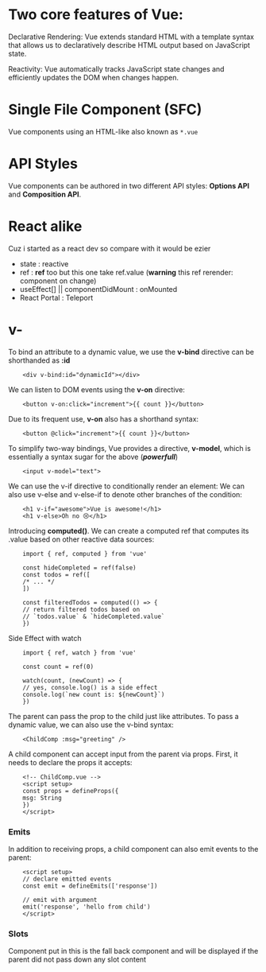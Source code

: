 # Two core features of Vue:

Declarative Rendering: Vue extends standard HTML with a template syntax that allows us to declaratively describe HTML output based on JavaScript state.

Reactivity: Vue automatically tracks JavaScript state changes and efficiently updates the DOM when changes happen.

# Single File Component (SFC)

Vue components using an HTML-like also known as `*.vue`

# API Styles

Vue components can be authored in two different API styles: **Options API** and **Composition API**.

# React alike

Cuz i started as a react dev so compare with it would be ezier

- state                                 : reactive
- ref                                   : **ref** too but this one take ref.value (**warning** this ref rerender: component on change)
- useEffect[] || componentDidMount      : onMounted
- React Portal                          : Teleport

# v-

To bind an attribute to a dynamic value, we use the **v-bind** directive can be shorthanded as **:id**

        <div v-bind:id="dynamicId"></div>

We can listen to DOM events using the **v-on** directive:

        <button v-on:click="increment">{{ count }}</button>

Due to its frequent use, **v-on** also has a shorthand syntax:

        <button @click="increment">{{ count }}</button>

To simplify two-way bindings, Vue provides a directive, **v-model**, which is essentially a syntax sugar for the above (***powerfull***)

        <input v-model="text">

We can use the v-if directive to conditionally render an element:
We can also use v-else and v-else-if to denote other branches of the condition:

        <h1 v-if="awesome">Vue is awesome!</h1>
        <h1 v-else>Oh no 😢</h1>

Introducing **computed()**. We can create a computed ref that computes its .value based on other reactive data sources:

        import { ref, computed } from 'vue'

        const hideCompleted = ref(false)
        const todos = ref([
        /* ... */
        ])

        const filteredTodos = computed(() => {
        // return filtered todos based on
        // `todos.value` & `hideCompleted.value`
        })

Side Effect with watch

        import { ref, watch } from 'vue'

        const count = ref(0)

        watch(count, (newCount) => {
        // yes, console.log() is a side effect
        console.log(`new count is: ${newCount}`)
        })

The parent can pass the prop to the child just like attributes. To pass a dynamic value, we can also use the v-bind syntax:

        <ChildComp :msg="greeting" />

A child component can accept input from the parent via props. First, it needs to declare the props it accepts:

        <!-- ChildComp.vue -->
        <script setup>
        const props = defineProps({
        msg: String
        })
        </script>

### Emits
In addition to receiving props, a child component can also emit events to the parent:

        <script setup>
        // declare emitted events
        const emit = defineEmits(['response'])

        // emit with argument
        emit('response', 'hello from child')
        </script>

### Slots
Component put in this is the fall back component and will be displayed if the parent did not pass down any slot content